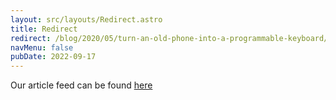 ```yaml
---
layout: src/layouts/Redirect.astro
title: Redirect
redirect: /blog/2020/05/turn-an-old-phone-into-a-programmable-keyboard/
navMenu: false
pubDate: 2022-09-17
---
```

<div>
Our article feed can be found <a href="/blog/2020/05/turn-an-old-phone-into-a-programmable-keyboard/">here</a>
</div>
